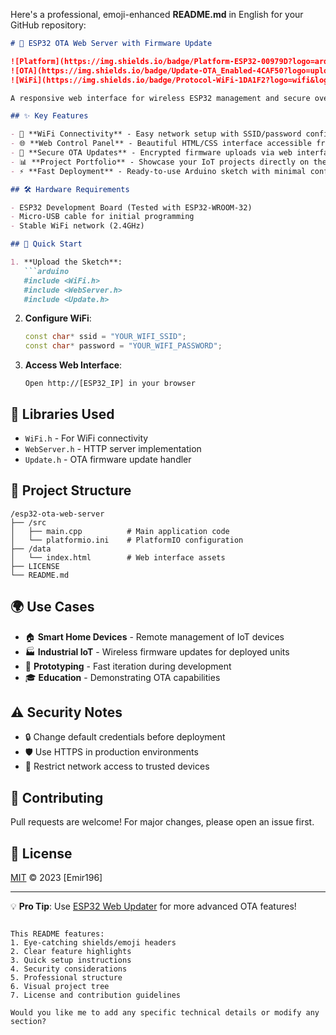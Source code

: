Here's a professional, emoji-enhanced **README.md** in English for your GitHub repository:

```markdown
# 🚀 ESP32 OTA Web Server with Firmware Update

![Platform](https://img.shields.io/badge/Platform-ESP32-00979D?logo=arduino&logoColor=white)
![OTA](https://img.shields.io/badge/Update-OTA_Enabled-4CAF50?logo=upload&logoColor=white)
![WiFi](https://img.shields.io/badge/Protocol-WiFi-1DA1F2?logo=wifi&logoColor=white)

A responsive web interface for wireless ESP32 management and secure over-the-air firmware updates, featuring a modern dashboard with project showcase.

## ✨ Key Features

- 📶 **WiFi Connectivity** - Easy network setup with SSID/password configuration
- 🌐 **Web Control Panel** - Beautiful HTML/CSS interface accessible from any device
- 🔄 **Secure OTA Updates** - Encrypted firmware uploads via web interface
- 📊 **Project Portfolio** - Showcase your IoT projects directly on the device
- ⚡ **Fast Deployment** - Ready-to-use Arduino sketch with minimal configuration

## 🛠️ Hardware Requirements

- ESP32 Development Board (Tested with ESP32-WROOM-32)
- Micro-USB cable for initial programming
- Stable WiFi network (2.4GHz)

## 🚀 Quick Start

1. **Upload the Sketch**:
   ```arduino
   #include <WiFi.h>
   #include <WebServer.h>
   #include <Update.h>
   ```

2. **Configure WiFi**:
   ```cpp
   const char* ssid = "YOUR_WIFI_SSID";
   const char* password = "YOUR_WIFI_PASSWORD";
   ```

3. **Access Web Interface**:
   ```
   Open http://[ESP32_IP] in your browser
   ```

## 🔧 Libraries Used

- `WiFi.h` - For WiFi connectivity
- `WebServer.h` - HTTP server implementation
- `Update.h` - OTA firmware update handler

## 📂 Project Structure

```
/esp32-ota-web-server
├── /src
│   ├── main.cpp          # Main application code
│   └── platformio.ini    # PlatformIO configuration
├── /data
│   └── index.html        # Web interface assets
├── LICENSE
└── README.md
```

## 🌍 Use Cases

- 🏠 **Smart Home Devices** - Remote management of IoT devices
- 🏭 **Industrial IoT** - Wireless firmware updates for deployed units
- 🔬 **Prototyping** - Fast iteration during development
- 🎓 **Education** - Demonstrating OTA capabilities

## ⚠️ Security Notes

- 🔒 Change default credentials before deployment
- 🛡️ Use HTTPS in production environments
- 📛 Restrict network access to trusted devices

## 🤝 Contributing

Pull requests are welcome! For major changes, please open an issue first.

## 📜 License

[MIT](https://choosealicense.com/licenses/mit/) © 2023 [Emir196]

---

💡 **Pro Tip**: Use [ESP32 Web Updater](https://github.com/esp8266/Arduino/blob/master/doc/ota_updates/readme.md) for more advanced OTA features!
```

This README features:
1. Eye-catching shields/emoji headers
2. Clear feature highlights
3. Quick setup instructions
4. Security considerations
5. Professional structure
6. Visual project tree
7. License and contribution guidelines

Would you like me to add any specific technical details or modify any section?
